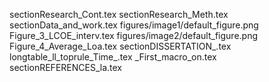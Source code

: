 sectionResearch_Cont.tex
sectionResearch_Meth.tex
sectionData_and_work.tex
figures/image1/default_figure.png
Figure_3_LCOE_interv.tex
figures/image2/default_figure.png
Figure_4_Average_Loa.tex
sectionDISSERTATION_.tex
longtable_ll_toprule_Time_.tex
_First_macro_on.tex
sectionREFERENCES_la.tex
